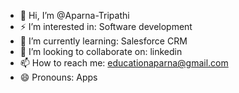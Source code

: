 - 👋 Hi, I’m @Aparna-Tripathi
- ⚡ I’m interested in: Software development
- 🌱 I’m currently learning: Salesforce CRM 
- 💞️ I’m looking to collaborate on: linkedin 
- 📫 How to reach me: educationaparna@gmail.com
- 😄 Pronouns: Apps 
  

<!---
Aparna-Tripathi/Aparna-Tripathi is a ✨ special ✨ repository because its `README.md` (this file) appears on your GitHub profile.
You can click the Preview link to take a look at your changes.
--->
